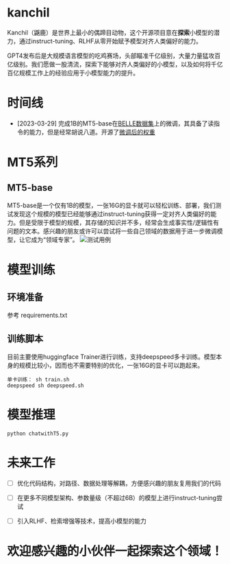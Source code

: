 # kanchil
Kanchil（鼷鹿）是世界上最小的偶蹄目动物，这个开源项目意在**探索**小模型的潜力，通过instruct-tuning、RLHF从零开始赋予模型对齐人类偏好的能力。

GPT4发布后是大规模语言模型的吃鸡赛场，头部瞄准千亿级别，大量力量猛攻百亿级别。我们愿做一股清流，探索下能够对齐人类偏好的小模型，以及如何将千亿百亿规模工作上的经验应用于小模型能力的提升。

# 时间线
- [2023-03-29] 完成1B的MT5-base在[BELLE数据集](https://github.com/LianjiaTech/BELLE)上的微调，其具备了读指令的能力，但是经常胡说八道。开源了[微调后的权重](https://drive.google.com/drive/folders/1aBd_SC9QOl75IVIdAR5i_9Mdpj53vmMY?usp=share_link)

# MT5系列
## MT5-base
MT5-base是一个仅有1B的模型，一张16G的显卡就可以轻松训练、部署，我们测试发现这个规模的模型已经能够通过instruct-tuning获得一定对齐人类偏好的能力。但是受限于模型的规模，其存储的知识并不多，经常会生成事实性/逻辑性有问题的文本。感兴趣的朋友或许可以尝试将一些自己领域的数据用于进一步微调模型，让它成为“领域专家”。
![测试用例](https://s1.ax1x.com/2023/03/29/ppc07wQ.png)

# 模型训练
## 环境准备
参考 requirements.txt

## 训练脚本
目前主要使用huggingface Trainer进行训练，支持deepspeed多卡训练。模型本身的规模比较小，因而也不需要特别的优化，一张16G的显卡可以跑起来。
```
单卡训练： sh train.sh
deepspeed sh deepspeed.sh
```

# 模型推理
```
python chatwithT5.py
```

# 未来工作
- [ ] 优化代码结构，对路径、数据处理等解耦，方便感兴趣的朋友复用我们的代码

- [ ] 在更多不同模型架构、参数量级（不超过6B）的模型上进行instruct-tuning尝试

- [ ] 引入RLHF、检索增强等技术，提高小模型的能力

# 欢迎感兴趣的小伙伴一起探索这个领域！
